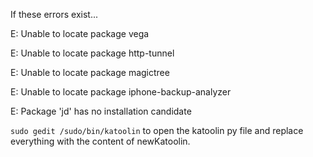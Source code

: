 
If these errors exist...

E: Unable to locate package vega

E: Unable to locate package http-tunnel

E: Unable to locate package magictree

E: Unable to locate package iphone-backup-analyzer

E: Package 'jd' has no installation candidate

```sudo gedit /sudo/bin/katoolin``` to open the katoolin py file and replace everything with the content of newKatoolin.
